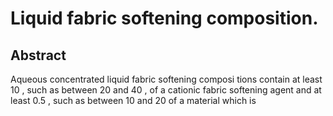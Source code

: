 # Liquid fabric softening composition.

## Abstract
Aqueous concentrated liquid fabric softening composi tions contain at least 10 , such as between 20 and 40 , of a cationic fabric softening agent and at least 0.5 , such as between 10 and 20 of a material which is